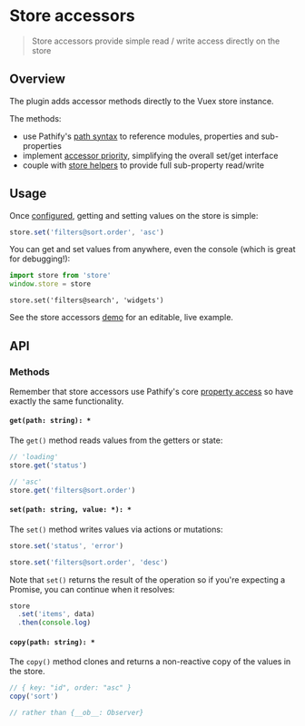 # Store accessors

> Store accessors provide simple read / write access directly on the store

## Overview

The plugin adds accessor methods directly to the Vuex store instance.

The methods:

- use Pathify's [path syntax](/api/paths.md) to reference modules, properties and sub-properties
- implement [accessor priority](/api/properties.md#accessor-priority), simplifying the overall set/get interface
- couple with [store helpers](/api/store.md) to provide full sub-property read/write


## Usage

Once [configured](/setup/config.md), getting and setting values on the store is simple: 

```js
store.set('filters@sort.order', 'asc')
```

You can get and set values from anywhere, even the console (which is great for debugging!):

```js
import store from 'store'
window.store = store
```
```console
store.set('filters@search', 'widgets')
```

See the store accessors [demo](https://codesandbox.io/s/github/davestewart/vuex-pathify-demos/tree/master/main?initialpath=api/accessors) for an editable, live example.

## API

### Methods

Remember that store accessors use Pathify's core [property access](/api/properties.md) so have exactly the same functionality.

#### `get(path: string): *`

The `get()` method reads values from the getters or state:

```js
// 'loading'
store.get('status')
```
```js
// 'asc'
store.get('filters@sort.order')
```

#### `set(path: string, value: *): *`

The `set()` method writes values via actions or mutations:

```js
store.set('status', 'error')
```
```js
store.set('filters@sort.order', 'desc')
```

Note that `set()` returns the result of the operation so if you're expecting a Promise, you can continue when it resolves:

```js
store
  .set('items', data)
  .then(console.log)
```



#### `copy(path: string): *`

The `copy()` method clones and returns a non-reactive copy of the values in the store.

```js
// { key: "id", order: "asc" } 
copy('sort')
```
```js
// rather than {__ob__: Observer}
```

